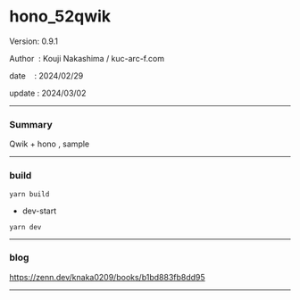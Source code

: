 ﻿# hono_52qwik

 Version: 0.9.1

 Author  : Kouji Nakashima / kuc-arc-f.com

 date    : 2024/02/29

 update  : 2024/03/02

***
### Summary

Qwik + hono , sample

***
### build

```
yarn build
```

* dev-start
```
yarn dev
```

***

### blog 

https://zenn.dev/knaka0209/books/b1bd883fb8dd95

***


